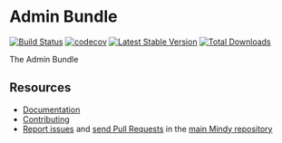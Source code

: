 # Admin Bundle

[![Build Status](https://travis-ci.org/MindyPHP/AdminBundle.svg?branch=master)](https://travis-ci.org/MindyPHP/AdminBundle)
[![codecov](https://codecov.io/gh/MindyPHP/AdminBundle/branch/master/graph/badge.svg)](https://codecov.io/gh/MindyPHP/AdminBundle)
[![Latest Stable Version](https://poser.pugx.org/mindy/admin-bundle/v/stable.svg)](https://packagist.org/packages/mindy/admin-bundle)
[![Total Downloads](https://poser.pugx.org/mindy/admin-bundle/downloads.svg)](https://packagist.org/packages/mindy/admin-bundle)

The Admin Bundle

Resources
---------

  * [Documentation](https://mindy-cms.com/doc/current/bundles/admin/index.html)
  * [Contributing](https://mindy-cms.com/doc/current/contributing/index.html)
  * [Report issues](https://github.com/MindyPHP/mindy/issues) and
    [send Pull Requests](https://github.com/MindyPHP/mindy/pulls)
    in the [main Mindy repository](https://github.com/MindyPHP/mindy)
